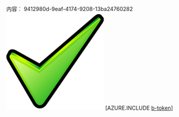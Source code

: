 内容︰ 9412980d-9eaf-4174-9208-13ba24760282![图像](d9f62519-7d4d-4d6a-bdbc-7854a54ede6b.png)
[AZURE.INCLUDE [b-token](8f6a1f6d-0744-4f34-9f76-b066e9eed0dc.md)]
